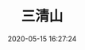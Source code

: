 ---
title: 三清山
date: 2020-05-15 16:27:24
updated: 2020-05-15 16:27:24
layout: gallery
photos:
  - caption: 她
    src: https://cdn.jsdelivr.net/gh/uncmd/MyResource/Hexo/images/sanqingshanimgs/8a77b770b23a31589f3bba91b8e68d1.jpg
    desc: 她与绿娃
  - caption: 我
    src: https://cdn.jsdelivr.net/gh/uncmd/MyResource/Hexo/images/sanqingshanimgs/a8f64643cb21fa6338a334a781f59b5.jpg
    desc: 我与绿娃
---